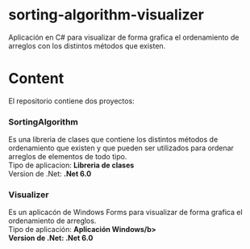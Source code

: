 # sorting-algorithm-visualizer
Aplicación en C# para visualizar de forma grafica el ordenamiento de arreglos con los distintos métodos que existen.

# Content

El repositorio contiene dos proyectos:

### SortingAlgorithm
Es una libreria de clases que contiene los distintos métodos de ordenamiento que existen y que pueden ser utilizados para ordenar arreglos de elementos de todo tipo.
<br>Tipo de aplicacion: <b>Libreria de clases</b>
<br>Version de .Net: <b>.Net 6.0</b>

### Visualizer
Es un aplicacón de Windows Forms para visualizar de forma grafica el ordenamiento de arreglos.
<br>Tipo de aplicación: <b>Aplicación Windows/b>
<br>Version de .Net: <b>.Net 6.0</b>
